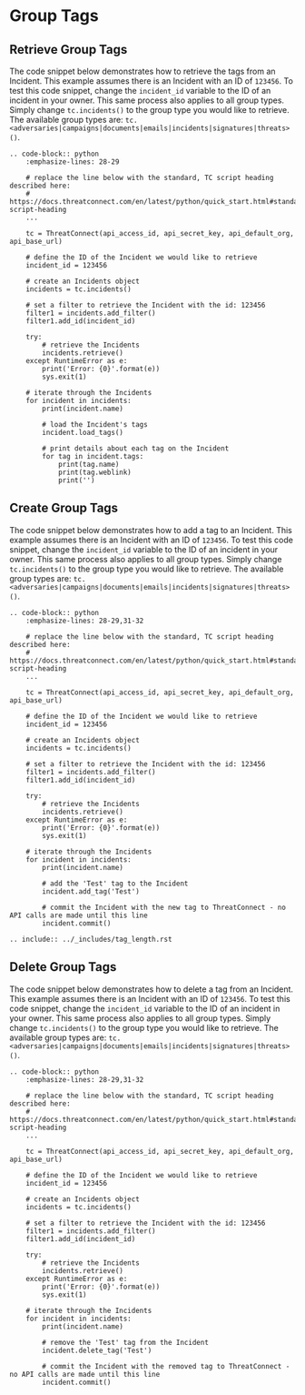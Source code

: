 # Group Tags

## Retrieve Group Tags

The code snippet below demonstrates how to retrieve the tags from an Incident. This example assumes there is an Incident with an ID of `123456`. To test this code snippet, change the `incident_id` variable to the ID of an incident in your owner. This same process also applies to all group types. Simply change `tc.incidents()` to the group type you would like to retrieve. The available group types are: `tc.<adversaries|campaigns|documents|emails|incidents|signatures|threats>()`.

```eval_rst
.. code-block:: python
    :emphasize-lines: 28-29

    # replace the line below with the standard, TC script heading described here:
    # https://docs.threatconnect.com/en/latest/python/quick_start.html#standard-script-heading
    ...

    tc = ThreatConnect(api_access_id, api_secret_key, api_default_org, api_base_url)

    # define the ID of the Incident we would like to retrieve
    incident_id = 123456

    # create an Incidents object
    incidents = tc.incidents()

    # set a filter to retrieve the Incident with the id: 123456
    filter1 = incidents.add_filter()
    filter1.add_id(incident_id)

    try:
        # retrieve the Incidents
        incidents.retrieve()
    except RuntimeError as e:
        print('Error: {0}'.format(e))
        sys.exit(1)

    # iterate through the Incidents
    for incident in incidents:
        print(incident.name)

        # load the Incident's tags
        incident.load_tags()

        # print details about each tag on the Incident
        for tag in incident.tags:
            print(tag.name)
            print(tag.weblink)
            print('')
```

## Create Group Tags

The code snippet below demonstrates how to add a tag to an Incident. This example assumes there is an Incident with an ID of `123456`. To test this code snippet, change the `incident_id` variable to the ID of an incident in your owner. This same process also applies to all group types. Simply change `tc.incidents()` to the group type you would like to retrieve. The available group types are: `tc.<adversaries|campaigns|documents|emails|incidents|signatures|threats>()`.

```eval_rst
.. code-block:: python
    :emphasize-lines: 28-29,31-32

    # replace the line below with the standard, TC script heading described here:
    # https://docs.threatconnect.com/en/latest/python/quick_start.html#standard-script-heading
    ...

    tc = ThreatConnect(api_access_id, api_secret_key, api_default_org, api_base_url)

    # define the ID of the Incident we would like to retrieve
    incident_id = 123456

    # create an Incidents object
    incidents = tc.incidents()

    # set a filter to retrieve the Incident with the id: 123456
    filter1 = incidents.add_filter()
    filter1.add_id(incident_id)

    try:
        # retrieve the Incidents
        incidents.retrieve()
    except RuntimeError as e:
        print('Error: {0}'.format(e))
        sys.exit(1)

    # iterate through the Incidents
    for incident in incidents:
        print(incident.name)

        # add the 'Test' tag to the Incident
        incident.add_tag('Test')

        # commit the Incident with the new tag to ThreatConnect - no API calls are made until this line
        incident.commit()
```

```eval_rst
.. include:: ../_includes/tag_length.rst
```

## Delete Group Tags

The code snippet below demonstrates how to delete a tag from an Incident. This example assumes there is an Incident with an ID of `123456`. To test this code snippet, change the `incident_id` variable to the ID of an incident in your owner. This same process also applies to all group types. Simply change `tc.incidents()` to the group type you would like to retrieve. The available group types are: `tc.<adversaries|campaigns|documents|emails|incidents|signatures|threats>()`.

```eval_rst
.. code-block:: python
    :emphasize-lines: 28-29,31-32

    # replace the line below with the standard, TC script heading described here:
    # https://docs.threatconnect.com/en/latest/python/quick_start.html#standard-script-heading
    ...

    tc = ThreatConnect(api_access_id, api_secret_key, api_default_org, api_base_url)

    # define the ID of the Incident we would like to retrieve
    incident_id = 123456

    # create an Incidents object
    incidents = tc.incidents()

    # set a filter to retrieve the Incident with the id: 123456
    filter1 = incidents.add_filter()
    filter1.add_id(incident_id)

    try:
        # retrieve the Incidents
        incidents.retrieve()
    except RuntimeError as e:
        print('Error: {0}'.format(e))
        sys.exit(1)

    # iterate through the Incidents
    for incident in incidents:
        print(incident.name)

        # remove the 'Test' tag from the Incident
        incident.delete_tag('Test')

        # commit the Incident with the removed tag to ThreatConnect - no API calls are made until this line
        incident.commit()
```
